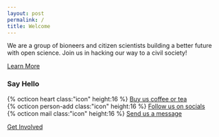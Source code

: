 ```yaml
---
layout: post
permalink: /
title: Welcome
---
```

We are a group of bioneers and citizen scientists building a better future with open science. Join us in hacking our way to a civil society!

<nav><a href="{{ site.baseurl }}/about">Learn More</a></nav>

### Say Hello

<ul style="list-style-type:none; padding-left:0">
<li>{% octicon heart class:"icon" height:16 %} <a href="https://ko-fi.com/bioshack" target="_blank" data-goatcounter-click="coffee">Buy us coffee or tea</a></li>
<li>{% octicon person-add class:"icon" height:16 %} <a href="https://github.com/bioshack" target="_blank" data-goatcounter-click="socials">Follow us on socials</a></li>
<li>{% octicon mail class:"icon" height:16 %} <a href="mailto:bio@d8a.org" target="_blank" data-goatcounter-click="message">Send us a message</a></li>
</ul>

<nav><a href="{{ site.baseurl }}/contact">Get Involved</a></nav>
